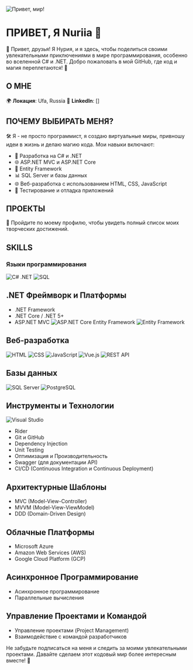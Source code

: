 ![Привет, мир!](https://github.com/nurnigma)

# ПРИВЕТ, Я Nuriia 👋

🚀 Привет, друзья! Я Нурия, и я здесь, чтобы поделиться своими увлекательными приключениями в мире программирования, особенно во вселенной C# и .NET. Добро пожаловать в мой GitHub, где код и магия переплетаются! 🌟

## О МНЕ

🌍 **Локация**: Ufa, Russia
🔗 **LinkedIn**: []


## ПОЧЕМУ ВЫБИРАТЬ МЕНЯ?

🛠️ Я - не просто программист, я создаю виртуальные миры, привношу идеи в жизнь и делаю магию кода. Мои навыки включают:

- 🚀 Разработка на C# и .NET
- 🌐 ASP.NET MVC и ASP.NET Core
- 🏦 Entity Framework
- 📊 SQL Server и базы данных
- 🌐 Веб-разработка с использованием HTML, CSS, JavaScript
- 🧪 Тестирование и отладка приложений

## ПРОЕКТЫ
🌟 Пройдите по моему профилю, чтобы увидеть полный список моих творческих достижений.

## SKILLS

### Языки программирования

![C# .NET](https://img.icons8.com/color/48/000000/c-sharp-logo.png)
![SQL](https://img.icons8.com/color/48/000000/sql.png)


## .NET Фреймворк и Платформы

- .NET Framework
- .NET Core / .NET 5+
- ASP.NET MVC
![ASP.NET Core](https://img.icons8.com/color/48/000000/asp.png)
Entity Framework ![Entity Framework](https://img.icons8.com/color/48/000000/database-restore.png)


## Веб-разработка

![HTML](https://img.icons8.com/color/48/000000/html-5.png)
![CSS](https://img.icons8.com/color/48/000000/css3.png)
![JavaScript](https://img.icons8.com/color/48/000000/javascript.png)
![Vue.js](https://img.icons8.com/color/48/000000/vue-js.png)
![REST API](https://img.icons8.com/color/48/000000/api-settings.png)

## Базы данных

![SQL Server](https://img.icons8.com/color/48/000000/microsoft-sql-server.png)
![PostgreSQL](https://img.icons8.com/color/48/000000/postgreesql.png)

## Инструменты и Технологии

![Visual Studio](https://img.icons8.com/color/48/000000/visual-studio.png)
- Rider
- Git и GitHub
- Dependency Injection
- Unit Testing
- Оптимизация и Производительность
- Swagger (для документации API)
- CI/CD (Continuous Integration и Continuous Deployment)

## Архитектурные Шаблоны

- MVC (Model-View-Controller)
- MVVM (Model-View-ViewModel)
- DDD (Domain-Driven Design)

## Облачные Платформы

- Microsoft Azure
- Amazon Web Services (AWS)
- Google Cloud Platform (GCP)

## Асинхронное Программирование

- Асинхронное программирование
- Параллельные вычисления

## Управление Проектами и Командой

- Управление проектами (Project Management)
- Взаимодействие с командой разработчиков


Не забудьте подписаться на меня и следить за моими увлекательными проектами. Давайте сделаем этот кодовый мир более интересным вместе! 🚀

